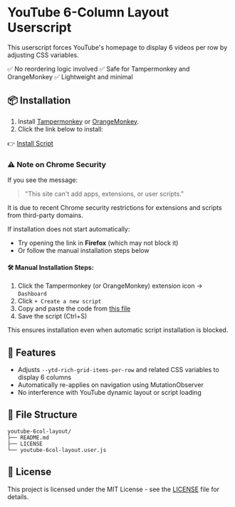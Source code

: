 # YouTube 6-Column Layout Userscript

This userscript forces YouTube's homepage to display 6 videos per row by adjusting CSS variables.

✅ No reordering logic involved
✅ Safe for Tampermonkey and OrangeMonkey
✅ Lightweight and minimal

## 📦 Installation

1. Install [Tampermonkey](https://www.tampermonkey.net/) or [OrangeMonkey](https://github.com/originell/OrangeMonkey).
2. Click the link below to install:

👉 [Install Script](https://raw.githubusercontent.com/Saccharine1211/youtube-6col-layout/main/youtube-6col-layout.user.js)

### ⚠️ Note on Chrome Security

If you see the message:

> "This site can't add apps, extensions, or user scripts."

It is due to recent Chrome security restrictions for extensions and scripts from third-party domains.

If installation does not start automatically:

* Try opening the link in **Firefox** (which may not block it)
* Or follow the manual installation steps below

#### 🛠️ Manual Installation Steps:

1. Click the Tampermonkey (or OrangeMonkey) extension icon → `Dashboard`
2. Click `+ Create a new script`
3. Copy and paste the code from [this file](https://github.com/Saccharine1211/youtube-6col-layout/blob/main/youtube-6col-layout.user.js)
4. Save the script (Ctrl+S)

This ensures installation even when automatic script installation is blocked.

## 🔧 Features

* Adjusts `--ytd-rich-grid-items-per-row` and related CSS variables to display 6 columns
* Automatically re-applies on navigation using MutationObserver
* No interference with YouTube dynamic layout or script loading

## 📁 File Structure

```
youtube-6col-layout/
├── README.md
├── LICENSE
└── youtube-6col-layout.user.js
```

## 📝 License

This project is licensed under the MIT License - see the [LICENSE](./LICENSE) file for details.
